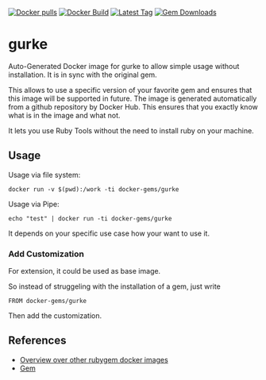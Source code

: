 [![Docker pulls](https://img.shields.io/docker/pulls/rubygem/gurke.svg)](https://hub.docker.com/r/rubygem/gurke/)
[![Docker Build](https://img.shields.io/docker/automated/rubygem/gurke.svg)](https://hub.docker.com/r/rubygem/gurke/)
[![Latest Tag](https://img.shields.io/github/tag/docker-rubygem/gurke.svg)](https://hub.docker.com/r/rubygem/gurke/)
[![Gem Downloads](https://img.shields.io/gem/dt/gurke.svg)](https://rubygems.org/gems/gurke/)
# gurke

Auto-Generated Docker image for gurke to allow simple usage without installation.
It is in sync with the original gem.

This allows to use a specific version of your favorite gem and ensures that this image will be supported in future.
The image is generated automatically from a github repository by Docker Hub.
This ensures that you exactly know what is in the image and what not.

It lets you use Ruby Tools without the need to install ruby on your machine.

## Usage

Usage via file system:

`docker run -v $(pwd):/work -ti docker-gems/gurke`

Usage via Pipe:

`echo "test" | docker run -ti docker-gems/gurke`

It depends on your specific use case how your want to use it.

### Add Customization

For extension, it could be used as base image.

So instead of struggeling with the installation of a gem, just write

`FROM docker-gems/gurke`

Then add the customization.

## References

 - [Overview over other rubygem docker images](https://github.com/thinkbot/docker-rubygem)
 - [Gem](https://rubygems.org/gems/gurke/)
